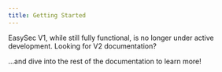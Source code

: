 ```yaml
---
title: Getting Started
---
```


<Info>
  EasySec V1, while still fully functional, is no longer under active development. Looking for <Link style={{ display: "contents" }} to='/docs/v2/'>V2 documentation</Link>?
</Info>


...and dive into the rest of the documentation to learn more!
